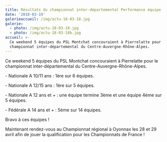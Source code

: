 ```yaml
---
title: Résultats du championnat inter-départemental Performance équipe
date: '2018-03-19'
galerieaccueil: /img/actu-18-03-18.jpg
galerie:
  - photo: /img/actu-18-03-18.jpg
  - photo: /img/actu-18-03-18b.jpg
accueil: >-
  Ce weekend 5 équipes du PSL Montchat concouraient à Pierrelatte pour le
  championnat inter-départemental du Centre-Auvergne-Rhône-Alpes.
---
```

Ce weekend 5 équipes du PSL Montchat concouraient à Pierrelatte pour le championnat inter-départemental du Centre-Auvergne-Rhône-Alpes.

\- Nationale A 10/11 ans : 1ère sur 6 équipes.

\- Nationale A 12/15 ans : 1ère sur 5 équipes.

\- Nationale A 12 ans et + : une équipe termine 3ème et une équipe 4ème sur 5 équipes. 

\- Fédérale A 14 ans et + : 5ème sur 14 équipes.

Bravo à ces équipes !

Maintenant rendez-vous au Championnat régional à Oyonnax les 28 et 29 avril afin de jouer la qualification pour les Championnats de France !

